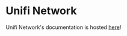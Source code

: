 # Unifi Network

Unifi Network's documentation is hosted [here](https://kmanc.github.io/remote_code_oxidation/)!